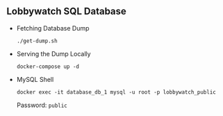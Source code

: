 ## Lobbywatch SQL Database

* Fetching Database Dump

    `./get-dump.sh`

* Serving the Dump Locally

    `docker-compose up -d`

* MySQL Shell

    `docker exec -it database_db_1 mysql -u root -p lobbywatch_public`

    Password: `public`

